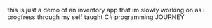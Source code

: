 this is just a demo of an inventory app that im slowly working on as i progfress through my self taught C#   programming JOURNEY
